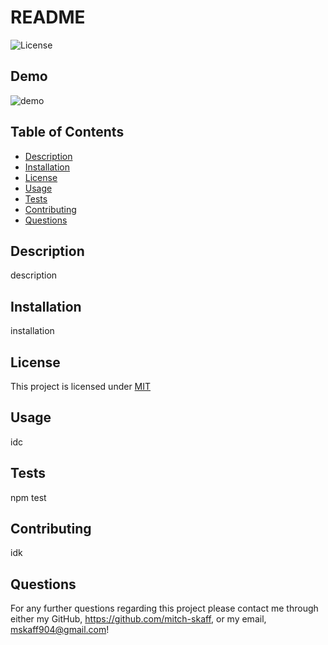 
  # README 
  
  ![License](https://img.shields.io/badge/License-MIT-yellow)

  ## Demo
  ![demo](https://github.com/mitch-skaff/README-Generator/blob/main/demo.gif)

  ## Table of Contents
  * [Description](#Description)
  * [Installation](#Installation)
  * [License](#License)
  * [Usage](#Usage)
  * [Tests](#Tests)
  * [Contributing](#Contributing)
  * [Questions](#Questions)
          
  ## Description
  description

  ## Installation
  installation

  ## License
This project is licensed under [MIT](https://choosealicense.com/licenses/mit/)

  ## Usage
  idc

  ## Tests
  npm test

  ## Contributing
  idk

  ## Questions
  For any further questions regarding this project please contact me through either my GitHub, https://github.com/mitch-skaff, or my email, mskaff904@gmail.com!